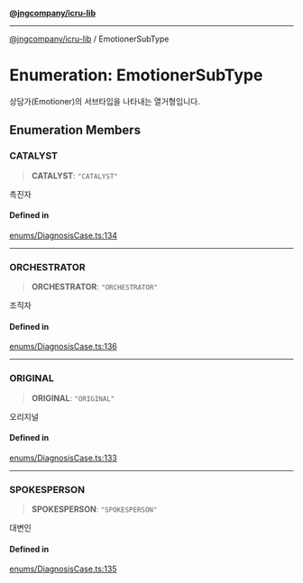 [**@jngcompany/icru-lib**](../README.md)

***

[@jngcompany/icru-lib](../globals.md) / EmotionerSubType

# Enumeration: EmotionerSubType

상담가(Emotioner)의 서브타입을 나타내는 열거형입니다.

## Enumeration Members

### CATALYST

> **CATALYST**: `"CATALYST"`

촉진자

#### Defined in

[enums/DiagnosisCase.ts:134](https://github.com/jngcompany/icru-lib/blob/463893065235bd00666c18bdf483558e3b5f75c6/src/enums/DiagnosisCase.ts#L134)

***

### ORCHESTRATOR

> **ORCHESTRATOR**: `"ORCHESTRATOR"`

조직자

#### Defined in

[enums/DiagnosisCase.ts:136](https://github.com/jngcompany/icru-lib/blob/463893065235bd00666c18bdf483558e3b5f75c6/src/enums/DiagnosisCase.ts#L136)

***

### ORIGINAL

> **ORIGINAL**: `"ORIGINAL"`

오리지널

#### Defined in

[enums/DiagnosisCase.ts:133](https://github.com/jngcompany/icru-lib/blob/463893065235bd00666c18bdf483558e3b5f75c6/src/enums/DiagnosisCase.ts#L133)

***

### SPOKESPERSON

> **SPOKESPERSON**: `"SPOKESPERSON"`

대변인

#### Defined in

[enums/DiagnosisCase.ts:135](https://github.com/jngcompany/icru-lib/blob/463893065235bd00666c18bdf483558e3b5f75c6/src/enums/DiagnosisCase.ts#L135)
